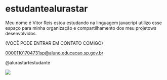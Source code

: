# estudantealurastar 
Meu nome é Vitor  Reis
estou estudando na linguagem javacript
utilizo esse espaço para minha organização e compartilhamento dos meu projetows desenvolvidos.

(VOCÊ PODE ENTRAR EM CONTATO COMIGO)

00001101704731sp@aluno.educacao.sp.gov.br 

@alurastartestudante 

![](![2970](https://github.com/user-attachments/assets/08de1cdb-5ef8-449c-a726-7333c675fe3e))
